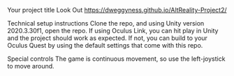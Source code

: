Your project title
Look Out https://dweggyness.github.io/AltReality-Project2/

Technical setup instructions
Clone the repo, and using Unity version 2020.3.30f1, open the repo. If using Oculus Link, you can hit play in Unity and the project should work as expected. If not, you can build to your Oculus Quest by using the default settings that come with this repo.

Special controls
The game is continuous movement, so use the left-joystick to move around.
